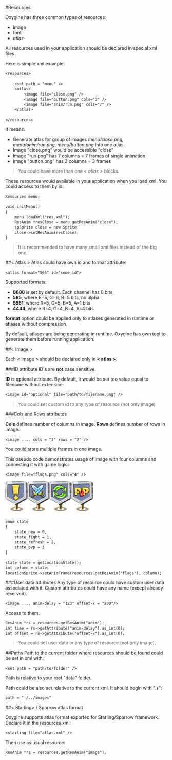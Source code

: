 #Resources

Oxygine has three common types of resources:
 
* image
* font
* *atlas*

 
All resources used in your application should be declared in special xml files.

Here is simple xml example:

	<resources>

		<set path = "menu" />
		<atlas>
			<image file="close.png" />
			<image file="button.png" cols="3" />		
			<image file="anim/run.png" cols="7" />
		</atlas>

	</resources>

It means: 

* Generate atlas for group of images *menu/close.png, menu/anim/run.png, menu/button.png* into one atlas. 
* Image "close.png" would be accessible "close"
* Image "run.png" has 7 columns = 7 frames of single animation
* Image "button.png" has 3 columns = 3 frames

> You could have more than one *< atlas >* blocks.

These resources would available in your application when you load xml. 
You could access to them by id:

	Resources menu;

	void initMenu()
	{
		menu.loadXml("res.xml");
		ResAnim *resClose = menu.getResAnim("close");
		spSprite close = new Sprite;
		close->setResAnim(resClose);
	}


> It is recommended to have many small xml files instead of the big one.
	
	
##< Atlas >
Atlas could have own id and format attribute:

	<atlas format="565" id="some_id">

Supported formats:

* **8888** is set by default. Each channel has 8 bits
* **565**, where R=5, G=6, B=5 bits, no alpha
* **5551**, where R=5, G=5, B=5, A=1 bits
* **4444**, where R=4, G=4, B=4, A=4 bits

**format** option could be applied only to atlases generated in runtime or atlases without compression.

By default, atlases are being generating in runtime. Oxygine has own tool to generate them before running application.   
	

##< Image >

Each < image > should be declared only in **< atlas >**.

###ID attribute
ID's are **not** case sensitive.

**ID** is optional attribute. By default, it would be set too value equal to filename without extension:

	<image id="optional" file="path/to/filename.png" />

> You could set custom id to any type of resource (not only image). 

###Cols and Rows attributes

**Cols** defines number of columns in image. 
**Rows** defines number of rows in image.

	<image .... cols = "3" rows = "2" />

You could store multiple frames in one image.

This pseudo code demonstrates usage of image with four columns and connecting it with game logic:

	<image file="flags.png" cols="4" />
![](img/image_cols.png)    

	enum state
	{
		state_new = 0, 
		state_fight = 1, 
		state_refresh = 2,
		state_pvp = 3
	}
	
	state state = getLocationState();
	int column = state; 
	locationSprite->setAnimFrame(resources.getResAnim("flags"), column);

###User data attributes
Any type of resource could have custom user data associated with it. Custom attributes could have any name (except already reserved).

	<image .... anim-delay = "123" offset-x = "200"/>

Access to them:

	ResAnim *rs = resources.getResAnim("anim");
	int time = rs->getAttribute("anim-delay").as_int(0);
	int offset = rs->getAttribute("offset-x").as_int(0);

> You could set user data to any type of resource (not only image).


##Paths
Path to the current folder where resources should be found could be set in xml with:
 
	<set path = "path/to/folder" />

Path is relative to your root "data" folder.

Path could be also set relative to the current xml. It should begin with **"./"**:

	path = "./../images"



##< Starling> / Sparrow atlas format

Oxygine supports atlas format exported for Starling/Sparrow framework. 
Declare it in the resources xml:
 
	<starling file="atlas.xml" />


Then use as usual resource:

	ResAnim *rs = resources.getResAnim("image");

